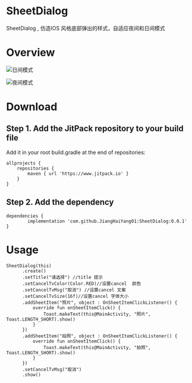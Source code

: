 # SheetDialog


SheetDialog , 仿造IOS 风格底部弹出的样式，自适应夜间和日间模式


# Overview

![日间模式](https://allens-blog.oss-cn-beijing.aliyuncs.com/uPic/2020-05-20-16-03-01-1589961781%20.png)

![夜间模式](https://allens-blog.oss-cn-beijing.aliyuncs.com/uPic/2020-05-20-16-04-30-1589961870%20.png)

# Download

## Step 1. Add the JitPack repository to your build file

Add it in your root build.gradle at the end of repositories:

```
allprojects {
	repositories {
		maven { url 'https://www.jitpack.io' }
	}
}
```

## Step 2. Add the dependency

```
dependencies {
        implementation 'com.github.JiangHaiYang01:SheetDialog:0.0.1'
}
```

# Usage

```
SheetDialog(this)
      .create()
      .setTitle("请选择") //title 提示
      .setCancelTvColor(Color.RED)//设置cancel  颜色
      .setCancelTvMsg("取消") //设置cancel 文案
      .setCancelTvSize(16f)//设置cancel 字体大小
      .addSheetItem("照片", object : OnSheetItemClickListener() {
          override fun onSheetItemClick() {
              Toast.makeText(this@MainActivity, "照片", Toast.LENGTH_SHORT).show()
          }
      })
      .addSheetItem("拍照", object : OnSheetItemClickListener() {
          override fun onSheetItemClick() {
              Toast.makeText(this@MainActivity, "拍照", Toast.LENGTH_SHORT).show()
          }
      })
      .setCancelTvMsg("取消")
      .show()
```